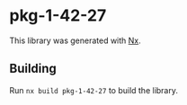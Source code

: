 # pkg-1-42-27

This library was generated with [Nx](https://nx.dev).

## Building

Run `nx build pkg-1-42-27` to build the library.
